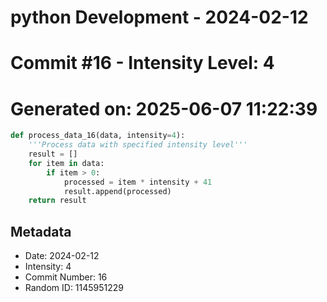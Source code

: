 ﻿# python Development - 2024-02-12
# Commit #16 - Intensity Level: 4
# Generated on: 2025-06-07 11:22:39
```python
def process_data_16(data, intensity=4):
    '''Process data with specified intensity level'''
    result = []
    for item in data:
        if item > 0:
            processed = item * intensity + 41
            result.append(processed)
    return result
```
## Metadata
- Date: 2024-02-12
- Intensity: 4
- Commit Number: 16
- Random ID: 1145951229
